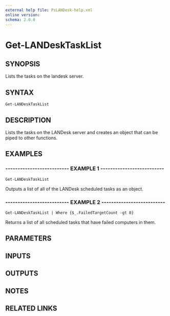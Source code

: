 ```yaml
---
external help file: PsLANDesk-help.xml
online version: 
schema: 2.0.0
---
```


# Get-LANDeskTaskList
## SYNOPSIS
Lists the tasks on the landesk server.

## SYNTAX

```
Get-LANDeskTaskList
```

## DESCRIPTION
Lists the tasks on the LANDesk server and creates an object that can be piped to other functions.

## EXAMPLES

### -------------------------- EXAMPLE 1 --------------------------
```
Get-LANDeskTaskList
```

Outputs a list of all of the LANDesk scheduled tasks as an object.

### -------------------------- EXAMPLE 2 --------------------------
```
Get-LANDeskTaskList | Where {$_.FailedTargetCount -gt 0}
```

Returns a list of all scheduled tasks that have failed computers in them.

## PARAMETERS

## INPUTS

## OUTPUTS

## NOTES

## RELATED LINKS

